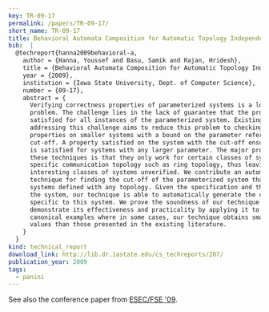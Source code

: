 ```yaml
---
key: TR-09-17
permalink: /papers/TR-09-17/
short_name: TR-09-17
title: Behavioral Automata Composition for Automatic Topology Independent Verification of Parameterized Systems
bib:  |
  @techreport{hanna2009behavioral-a,
    author = {Hanna, Youssef and Basu, Samik and Rajan, Hridesh},
    title = {Behavioral Automata Composition for Automatic Topology Independent Verification of Parameterized Systems},
    year = {2009},
    institution = {Iowa State University, Dept. of Computer Science},
    number = {09-17},
    abstract = {
      Verifying correctness properties of parameterized systems is a long-standing
      problem. The challenge lies in the lack of guarantee that the property is
      satisfied for all instances of the parameterized system. Existing work on
      addressing this challenge aims to reduce this problem to checking the
      properties on smaller systems with a bound on the parameter referred to as the
      cut-off. A property satisfied on the system with the cut-off ensures that it
      is satisfied for systems with any larger parameter. The major problem with
      these techniques is that they only work for certain classes of systems with
      specific communication topology such as ring topology, thus leaving other
      interesting classes of systems unverified. We contribute an automated
      technique for finding the cut-off of the parameterized system that works for
      systems defined with any topology. Given the specification and the topology of
      the system, our technique is able to automatically generate the cut-off
      specific to this system. We prove the soundness of our technique and
      demonstrate its effectiveness and practicality by applying it to several
      canonical examples where in some cases, our technique obtains smaller cut-off
      values than those presented in the existing literature.
    }
  }
kind: technical_report
download_link: http://lib.dr.iastate.edu/cs_techreports/287/
publication_year: 2009
tags:
  - panini
---
```


See also the conference paper from [ESEC/FSE '09](/papers/ESEC-FSE-09/).
